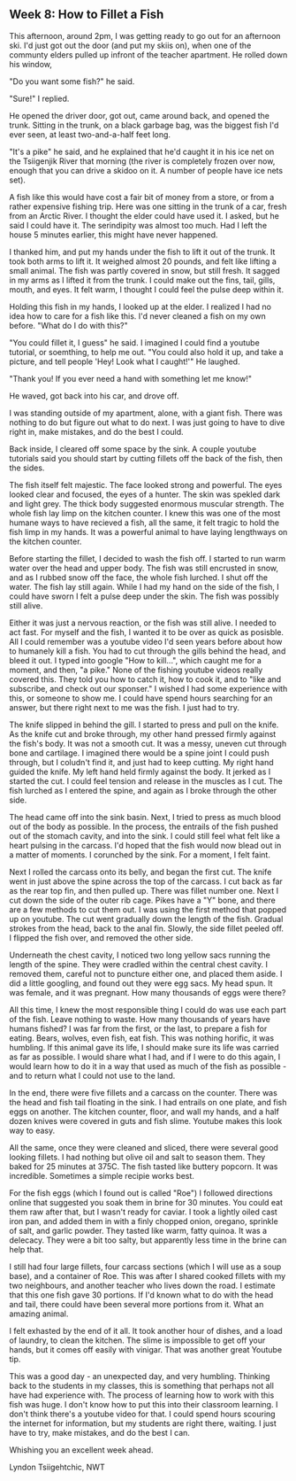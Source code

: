 ## Week 8: How to Fillet a Fish

This afternoon, around 2pm, I was getting ready to go out for an afternoon ski. I'd just got out the door (and put my skiis on), when one of the communty elders pulled up infront of the teacher apartment. He rolled down his window, 

"Do you want some fish?" he said.

"Sure!" I replied. 

He opened the driver door, got out, came around back, and opened the trunk. Sitting in the trunk, on a black garbage bag, was the biggest fish I'd ever seen, at least two-and-a-half feet long. 

"It's a pike" he said, and he explained that he'd caught it in his ice net on the Tsiigenjik River that morning (the river is completely frozen over now, enough that you can drive a skidoo on it. A number of people have ice nets set). 

A fish like this would have cost a fair bit of money from a store, or from a rather expensive fishing trip. Here was one sitting in the trunk of a car, fresh from an Arctic River. I thought the elder could have used it. I asked, but he said I could have it. The serindipity was almost too much. Had I left the house 5 minutes earlier, this might have never happened.   

I thanked him, and put my hands under the fish to lift it out of the trunk. It took both arms to lift it. It weighed almost 20 pounds, and felt like lifting a small animal. The fish was partly covered in snow, but still fresh. It sagged in my arms as I lifted it from the trunk. I could make out the fins, tail, gills, mouth, and eyes. It felt warm, I thought I could feel the pulse deep within it. 

Holding this fish in my hands, I looked up at the elder. I realized I had no idea how to care for a fish like this. I'd never cleaned a fish on my own before. "What do I do with this?"

"You could fillet it, I guess" he said. I imagined I could find a youtube tutorial, or soemthing, to help me out. "You could also hold it up, and take a picture, and tell people 'Hey! Look what I caught!'" He laughed. 

"Thank you! If you ever need a hand with something let me know!"

He waved, got back into his car, and drove off. 

I was standing outside of my apartment, alone, with a giant fish. There was nothing to do but figure out what to do next. I was just going to have to dive right in, make mistakes, and do the best I could. 

Back inside, I cleared off some space by the sink. A couple youtube tutorials said you should start by cutting fillets off the back of the fish, then the sides. 

The fish itself felt majestic. The face looked strong and powerful. The eyes looked clear and focused, the eyes of a hunter. The skin was spekled dark and light grey. The thick body suggested enormous muscular strength. The whole fish lay limp on the kitchen counter. I knew this was one of the most humane ways to have recieved a fish, all the same, it felt tragic to hold the fish limp in my hands. It was a powerful animal to have laying lengthways on the kitchen counter.   

Before starting the fillet, I decided to wash the fish off. I started to run warm water over the head and upper body. The fish was still encrusted in snow, and as I rubbed snow off the face, the whole fish lurched. I shut off the water. The fish lay still again. While I had my hand on the side of the fish, I could have sworn I felt a pulse deep under the skin. The fish was possibly still alive. 

Either it was just a nervous reaction, or the fish was still alive. I needed to act fast. For myself and the fish, I wanted it to be over as quick as posisble. All I could remember was a youtube video I'd seen years before about how to humanely kill a fish. You had to cut through the gills behind the head, and bleed it out. I typed into google "How to kill...", which caught me for a moment, and then, "a pike." None of the fishing youtube videos really covered this. They told you how to catch it, how to cook it, and to "like and subscribe, and check out our sponser." I wished I had some experience with this, or someone to show me. I could have spend hours searching for an answer, but there right next to me was the fish. I just had to try. 

The knife slipped in behind the gill. I started to press and pull on the knife. As the knife cut and broke through, my other hand pressed firmly against the fish's body. It was not a smooth cut. It was a messy, uneven cut through bone and cartilage. I imagined there would be a spine joint I could push through, but I coludn't find it, and just had to keep cutting. My right hand guided the knife. My left hand held firmly against the body. It jerked as I started the cut. I could feel tension and release in the muscles as I cut. The fish lurched as I entered the spine, and again as I broke through the other side. 

The head came off into the sink basin. Next, I tried to press as much blood out of the body as possible. In the process, the entrails of the fish pushed out of the stomach cavity, and into the sink. I could still feel what felt like a heart pulsing in the carcass. I'd hoped that the fish would now blead out in a matter of moments. I corunched by the sink. For a moment, I felt faint. 

Next I rolled the carcass onto its belly, and began the first cut. The knife went in just above the spine across the top of the carcass. I cut back as far as the rear top fin, and then pulled up. There was fillet number one. Next I cut down the side of the outer rib cage. Pikes have a "Y" bone, and there are a few methods to cut them out. I was using the first method that popped up on youtube. The cut went gradually down the length of the fish. Gradual strokes from the head, back to the anal fin. Slowly, the side fillet peeled off. I flipped the fish over, and removed the other side. 

Underneath the chest cavity, I noticed two long yellow sacs running the length of the spine. They were cradled within the central chest cavity. I removed them, careful not to puncture either one, and placed them aside. I did a little googling, and found out they were egg sacs. My head spun. It was female, and it was pregnant. How many thousands of eggs were there?  

All this time, I knew the most responsible thing I could do was use each part of the fish. Leave nothing to waste. How many thousands of years have humans fished? I was far from the first, or the last, to prepare a fish for eating. Bears, wolves, even fish, eat fish. This was nothing horific, it was humbling. If this animal gave its life, I should make sure its life was carried as far as possible. I would share what I had, and if I were to do this again, I would learn how to do it in a way that used as much of the fish as possible - and to return what I could not use to the land. 

In the end, there were five fillets and a carcass on the counter. There was the head and fish tail floating in the sink. I had entrails on one plate, and fish eggs on another. The kitchen counter, floor, and wall my hands, and a half dozen knives were covered in guts and fish slime. Youtube makes this look way to easy. 

All the same, once they were cleaned and sliced, there were several good looking fillets. I had nothing but olive oil and salt to season them. They baked for 25 minutes at 375C. The fish tasted like buttery popcorn. It was incredible. Sometimes a simple recipie works best. 

For the fish eggs (which I found out is called "Roe") I followed directions online that suggested you soak them in brine for 30 minutes. You could eat them raw after that, but I wasn't ready for caviar. I took a lightly oiled cast iron pan, and added them in with a finly chopped onion, oregano, sprinkle of salt, and garlic powder. They tasted like warm, fatty quinoa. It was a delecacy. They were a bit too salty, but apparently less time in the brine can help that.

I still had four large fillets, four carcass sections (which I will use as a soup base), and a container of Roe. This was after I shared cooked fillets with my two neighbours, and another teacher who lives down the road. I estimate that this one fish gave 30 portions. If I'd known what to do with the head and tail, there could have been several more portions from it. What an amazing animal. 

I felt exhasted by the end of it all. It took another hour of dishes, and a load of laundry, to clean the kitchen. The slime is impossible to get off your hands, but it comes off easily with vinigar. That was another great Youtube tip.

This was a good day - an unexpected day, and very humbling. Thinking back to the students in my classes, this is something that perhaps not all have had experience with. The process of learning how to work with this fish was huge. I don't know how to put this into their classroom learning. I don't think there's a youtube video for that. I could spend hours scouring the internet for information, but my students are right there, waiting. I just have to try, make mistakes, and do the best I can.      

Whishing you an excellent week ahead. 

Lyndon
Tsiigehtchic, NWT
